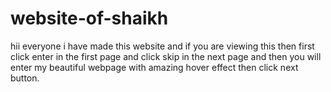 # website-of-shaikh
hii everyone i have made this website and if you are viewing this then first click enter in the first page and click skip in the next page and then you will enter my beautiful webpage with amazing hover effect then click next button. 
